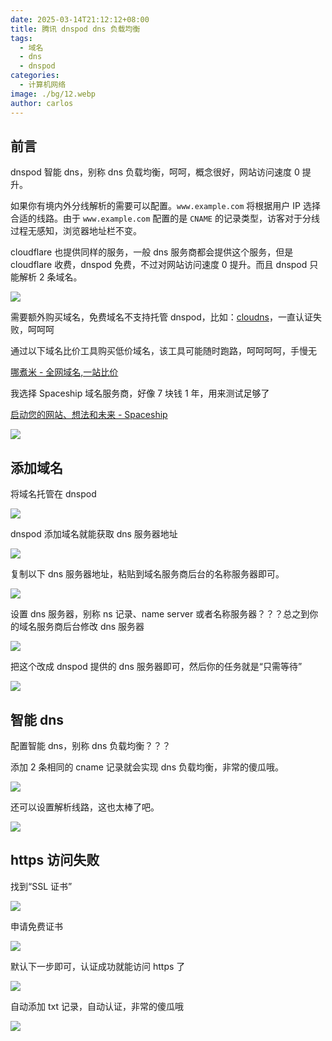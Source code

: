```yaml
---
date: 2025-03-14T21:12:12+08:00
title: 腾讯 dnspod dns 负载均衡
tags:
  - 域名
  - dns
  - dnspod
categories:
  - 计算机网络
image: ./bg/12.webp
author: carlos
---
```


## 前言

dnspod 智能 dns，别称 dns 负载均衡，呵呵，概念很好，网站访问速度 0 提升。

如果你有境内外分线解析的需要可以配置。`www.example.com` 将根据用户 IP 选择合适的线路。由于 `www.example.com` 配置的是 `CNAME` 的记录类型，访客对于分线过程无感知，浏览器地址栏不变。

cloudflare 也提供同样的服务，一般 dns 服务商都会提供这个服务，但是 cloudflare 收费，dnspod 免费，不过对网站访问速度 0 提升。而且 dnspod 只能解析 2 条域名。

![](../00-assets/Pasted%20image%2020250314202832.png)

需要额外购买域名，免费域名不支持托管 dnspod，比如：[cloudns](https://www.cloudns.net/)，一直认证失败，呵呵呵

通过以下域名比价工具购买低价域名，该工具可能随时跑路，呵呵呵呵，手慢无

[哪煮米 - 全网域名,一站比价](https://www.nazhumi.com/)

我选择 Spaceship 域名服务商，好像 7 块钱 1 年，用来测试足够了

[启动您的网站、想法和未来 - Spaceship](https://www.spaceship.com/zh/)

![](../00-assets/Pasted%20image%2020250314204957.png)

## 添加域名

将域名托管在 dnspod

![](../00-assets/Pasted%20image%2020250314205153.png)

dnspod 添加域名就能获取 dns 服务器地址

![](../00-assets/Pasted%20image%2020250314205844.png)

复制以下 dns 服务器地址，粘贴到域名服务商后台的名称服务器即可。

![](../00-assets/Pasted%20image%2020250314205925.png)

设置 dns 服务器，别称 ns 记录、name server 或者名称服务器？？？总之到你的域名服务商后台修改 dns 服务器

![](../00-assets/Pasted%20image%2020250314205512.png)

把这个改成 dnspod 提供的 dns 服务器即可，然后你的任务就是“只需等待”

![](../00-assets/Pasted%20image%2020250314205536.png)

## 智能 dns

配置智能 dns，别称 dns 负载均衡？？？

添加 2 条相同的 cname 记录就会实现 dns 负载均衡，非常的傻瓜哦。

![](../00-assets/Pasted%20image%2020250314210527.png)

还可以设置解析线路，这也太棒了吧。

![](../00-assets/Pasted%20image%2020250314210629.png)

## https 访问失败

找到“SSL 证书”

![](../00-assets/Pasted%20image%2020250314210914.png)

申请免费证书

![](../00-assets/Pasted%20image%2020250314211002.png)

默认下一步即可，认证成功就能访问 https 了

![](../00-assets/Pasted%20image%2020250314211045.png)

自动添加 txt 记录，自动认证，非常的傻瓜哦

![](../00-assets/Pasted%20image%2020250314211143.png)



